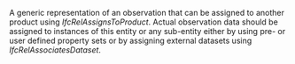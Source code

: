 A generic representation of an observation that can be assigned to another product using _IfcRelAssignsToProduct_. Actual observation data should be assigned to instances of this entity or any sub-entity either by using pre- or user defined property sets or by assigning external datasets using _IfcRelAssociatesDataset_.
